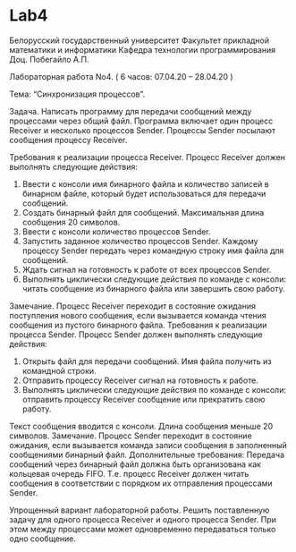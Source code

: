 # Lab4
Белорусский государственный университет
Факультет прикладной математики и информатики
Кафедра технологии программирования
Доц. Побегайло А.П.

Лабораторная работа No4. ( 6 часов: 07.04.20 – 28.04.20 )

Тема: “Синхронизация процессов”.

Задача. Написать программу для передачи сообщений между процессами через
общий файл. Программа включает один процесс Receiver и несколько процессов
Sender. Процессы Sender посылают сообщения процессу Receiver.

Требования к реализации процесса Receiver. Процесс Receiver должен
выполнять следующие действия:
1. Ввести с консоли имя бинарного файла и количество записей в бинарном файле,
который будет использоваться для передачи сообщений.
1. Создать бинарный файл для сообщений. Максимальная длина сообщения 20
символов.
2. Ввести с консоли количество процессов Sender.
3. Запустить заданное количество процессов Sender. Каждому процессу Sender
передать через командную строку имя файла для сообщений.
4. Ждать сигнал на готовность к работе от всех процессов Sender.
5. Выполнять циклически следующие действия по команде с консоли:
читать сообщение из бинарного файла или
завершить свою работу.

Замечание. Процесс Receiver переходит в состояние ожидания поступления нового
сообщения, если вызывается команда чтения сообщения из пустого бинарного файла.
Требования к реализации процесса Sender. Процесс Sender должен
выполнять следующие действия:
1. Открыть файл для передачи сообщений. Имя файла получить из командной строки.
2. Отправить процессу Receiver сигнал на готовность к работе.
3. Выполнять циклически следующие действия по команде с консоли:
отправить процессу Receiver сообщение или
прекратить свою работу.

Текст сообщения вводится с консоли. Длина сообщения меньше 20 символов.
Замечание. Процесс Sender переходит в состояние ожидания, если вызывается
команда записи сообщения в заполненный сообщениями бинарный файл.
Дополнительные требования: Передача сообщений через бинарный файл
должна быть организована как кольцевая очередь FIFO. Т.е. процесс Receiver
должен читать сообщения в соответствии с порядком их отправления процессами
Sender.

Упрощенный вариант лабораторной работы. Решить поставленную задачу
для одного процесса Receiver и одного процесса Sender. При этом между
процессами может одновременно передаваться только одно сообщение.
